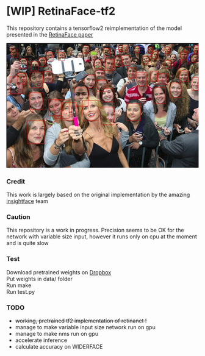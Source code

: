 # [WIP] RetinaFace-tf2
This repository contains a tensorflow2 reimplementation of the model presented in the [RetinaFace paper](https://arxiv.org/pdf/1905.00641.pdf)

![testing on a random internet selfie](retinaface_tf2_output.jpg)

### Credit
This work is largely based on the original implementation by the amazing [insightface](https://github.com/deepinsight/insightface) team

### Caution
This repository is a work in progress. Precision seems to be OK for the network with variable size input, however it runs only on cpu at the moment and is quite slow

### Test
Download pretrained weights on [Dropbox](https://www.dropbox.com/s/g4f2lap9cyrdfw5/retinafaceweights.npy?dl=0)  
Put weights in data/ folder  
Run make  
Run test.py

### TODO
* ~~working, pretrained tf2 implementation of retinanet !~~
* manage to make variable input size network run on gpu
* manage to make nms run on gpu
* accelerate inference
* calculate accuracy on WIDERFACE
